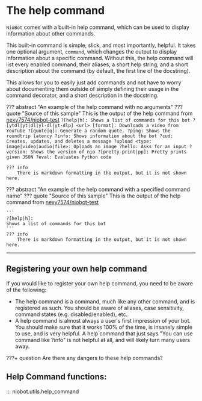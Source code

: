 # The help command
`NioBot` comes with a built-in help command, which can be used to display information about other commands.

This built-in command is simple, slick, and most importantly, helpful.
It takes one optional argument, `command`, which changes the output to display information about a specific command.
Without this, the help command will list every enabled command, their aliases, a short help string, and a short
description about the command (by default, the first line of the docstring).

This allows for you to easily just add commands and not have to worry about documenting them outside of simply defining
their usage in the command decorator, and a short description in the docstring.

??? abstract "An example of the help command with no arguments"
    ??? quote "Source of this sample"
        This is the output of the help command from 
        [nexy7574/niobot-test](https://github.com/nexy7574/niobot-test/tree/f99160/)
    ```
    ?[help|h]: Shows a list of commands for this bot
    ?[ytdl|yt|dl|yl-dl|yt-dlp] <url> [format]: Downloads a video from YouTube
    ?[quote|q]: Generate a random quote.
    ?ping: Shows the roundtrip latency
    ?info: Shows information about the bot
    ?cud: Creates, updates, and deletes a message
    ?upload <type: image|video|audio|file>: Uploads an image
    ?hello: Asks for an input
    ?version: Shows the version of nio
    ?[pretty-print|pp]: Pretty prints given JSON
    ?eval: Evaluates Python code
    ```

    ??? info
        There is markdown formatting in the output, but it is not shown here.

??? abstract "An example of the help command with a specified command name"
    ??? quote "Source of this sample"
        This is the output of the help command from 
        [nexy7574/niobot-test](https://github.com/nexy7574/niobot-test/tree/f99160/)

    ```
    ?[help|h]:
    Shows a list of commands for this bot
    ```
    ??? info
        There is markdown formatting in the output, but it is not shown here.

-------------------------------------------

## Registering your own help command
If you would like to register your own help command, you need to be aware of the following:

* The help command is a command, much like any other command, and is registered as such. You should be aware of 
aliases, case sensitivity, command states (e.g. disabled/enabled), etc.
* A help command is almost always a user's first impression of your bot. You should make sure that it works 100% of the
time, is insanely simple to use, and is very helpful. A help command that just says "You can use command like ?info"
is not helpful at all, and will likely turn many users away.

???+ question Are there any dangers to these help commands?

## Help Command functions:

::: niobot.utils.help_command
